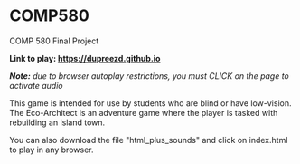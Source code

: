 # COMP580
COMP 580 Final Project

**Link to play: https://dupreezd.github.io**

***Note:*** *due to browser autoplay restrictions, you must CLICK on the page to activate audio*

This game is intended for use by students who are blind or have low-vision. The Eco-Architect is an adventure game where the player is tasked with rebuilding an island town.

You can also download the file "html_plus_sounds" and click on index.html to play in any browser. 

